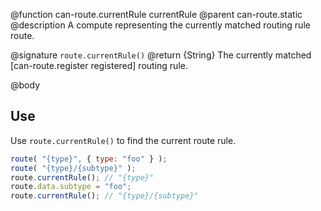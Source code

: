 @function can-route.currentRule currentRule
@parent can-route.static
@description A compute representing the currently matched routing rule route.

@signature `route.currentRule()`
@return {String} The currently matched [can-route.register registered] routing rule.

@body

## Use

Use `route.currentRule()` to find the current route rule.

```js
route( "{type}", { type: "foo" } );
route( "{type}/{subtype}" );
route.currentRule(); // "{type}"
route.data.subtype = "foo";
route.currentRule(); // "{type}/{subtype}"
```
